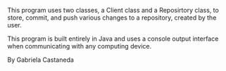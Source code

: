 This program uses two classes, a Client class and a Reposirtory class, to store, commit, 
and push various changes to a repository, created by the user. 

This program is built entirely in Java and uses a console output interface when communicating 
with any computing device.

By Gabriela Castaneda
